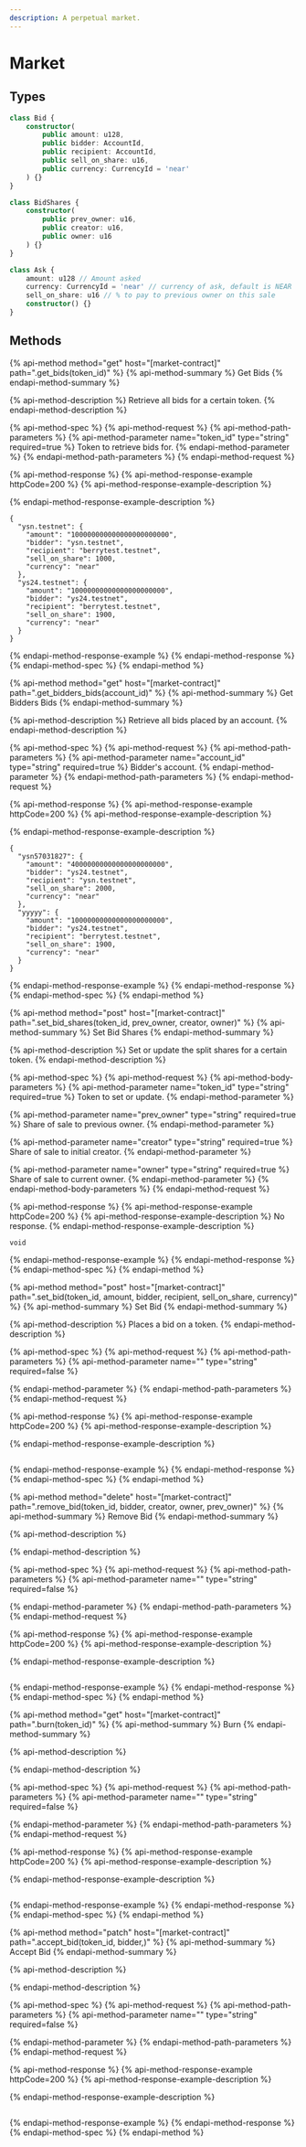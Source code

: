 ```yaml
---
description: A perpetual market.
---
```


# Market

## Types

```typescript
class Bid {
    constructor(
        public amount: u128,
        public bidder: AccountId,
        public recipient: AccountId,
        public sell_on_share: u16,
        public currency: CurrencyId = 'near'
    ) {}
}
```

```typescript
class BidShares {
    constructor(
        public prev_owner: u16,
        public creator: u16,
        public owner: u16
    ) {}
}
```

```typescript
class Ask {
    amount: u128 // Amount asked
    currency: CurrencyId = 'near' // currency of ask, default is NEAR
    sell_on_share: u16 // % to pay to previous owner on this sale
    constructor() {}
}
```

## Methods

{% api-method method="get" host="\[market-contract\]" path=".get\_bids\(token\_id\)" %}
{% api-method-summary %}
Get Bids
{% endapi-method-summary %}

{% api-method-description %}
Retrieve all bids for a certain token.
{% endapi-method-description %}

{% api-method-spec %}
{% api-method-request %}
{% api-method-path-parameters %}
{% api-method-parameter name="token\_id" type="string" required=true %}
Token to retrieve bids for.
{% endapi-method-parameter %}
{% endapi-method-path-parameters %}
{% endapi-method-request %}

{% api-method-response %}
{% api-method-response-example httpCode=200 %}
{% api-method-response-example-description %}

{% endapi-method-response-example-description %}

```
{
  "ysn.testnet": {
    "amount": "100000000000000000000000",
    "bidder": "ysn.testnet",
    "recipient": "berrytest.testnet",
    "sell_on_share": 1000,
    "currency": "near"
  },
  "ys24.testnet": {
    "amount": "10000000000000000000000",
    "bidder": "ys24.testnet",
    "recipient": "berrytest.testnet",
    "sell_on_share": 1900,
    "currency": "near"
  }
}
```
{% endapi-method-response-example %}
{% endapi-method-response %}
{% endapi-method-spec %}
{% endapi-method %}

{% api-method method="get" host="\[market-contract\]" path=".get\_bidders\_bids\(account\_id\)" %}
{% api-method-summary %}
Get Bidders Bids
{% endapi-method-summary %}

{% api-method-description %}
Retrieve all bids placed by an account.
{% endapi-method-description %}

{% api-method-spec %}
{% api-method-request %}
{% api-method-path-parameters %}
{% api-method-parameter name="account\_id" type="string" required=true %}
Bidder's account.
{% endapi-method-parameter %}
{% endapi-method-path-parameters %}
{% endapi-method-request %}

{% api-method-response %}
{% api-method-response-example httpCode=200 %}
{% api-method-response-example-description %}

{% endapi-method-response-example-description %}

```
{
  "ysn57031827": {
    "amount": "40000000000000000000000",
    "bidder": "ys24.testnet",
    "recipient": "ysn.testnet",
    "sell_on_share": 2000,
    "currency": "near"
  },
  "yyyyy": {
    "amount": "10000000000000000000000",
    "bidder": "ys24.testnet",
    "recipient": "berrytest.testnet",
    "sell_on_share": 1900,
    "currency": "near"
  }
}
```
{% endapi-method-response-example %}
{% endapi-method-response %}
{% endapi-method-spec %}
{% endapi-method %}

{% api-method method="post" host="\[market-contract\]" path=".set\_bid\_shares\(token\_id, prev\_owner, creator, owner\)" %}
{% api-method-summary %}
Set Bid Shares
{% endapi-method-summary %}

{% api-method-description %}
Set or update the split shares for a certain token.
{% endapi-method-description %}

{% api-method-spec %}
{% api-method-request %}
{% api-method-body-parameters %}
{% api-method-parameter name="token\_id" type="string" required=true %}
Token to set or update.
{% endapi-method-parameter %}

{% api-method-parameter name="prev\_owner" type="string" required=true %}
Share of sale to previous owner.
{% endapi-method-parameter %}

{% api-method-parameter name="creator" type="string" required=true %}
Share of sale to initial creator.
{% endapi-method-parameter %}

{% api-method-parameter name="owner" type="string" required=true %}
Share of sale to current owner.
{% endapi-method-parameter %}
{% endapi-method-body-parameters %}
{% endapi-method-request %}

{% api-method-response %}
{% api-method-response-example httpCode=200 %}
{% api-method-response-example-description %}
No response.
{% endapi-method-response-example-description %}

```
void
```
{% endapi-method-response-example %}
{% endapi-method-response %}
{% endapi-method-spec %}
{% endapi-method %}

{% api-method method="post" host="\[market-contract\]" path=".set\_bid\(token\_id, amount, bidder, recipient, sell\_on\_share, currency\)" %}
{% api-method-summary %}
Set Bid
{% endapi-method-summary %}

{% api-method-description %}
Places a bid on a token.
{% endapi-method-description %}

{% api-method-spec %}
{% api-method-request %}
{% api-method-path-parameters %}
{% api-method-parameter name="" type="string" required=false %}

{% endapi-method-parameter %}
{% endapi-method-path-parameters %}
{% endapi-method-request %}

{% api-method-response %}
{% api-method-response-example httpCode=200 %}
{% api-method-response-example-description %}

{% endapi-method-response-example-description %}

```

```
{% endapi-method-response-example %}
{% endapi-method-response %}
{% endapi-method-spec %}
{% endapi-method %}

{% api-method method="delete" host="\[market-contract\]" path=".remove\_bid\(token\_id, bidder, creator, owner, prev\_owner\)" %}
{% api-method-summary %}
Remove Bid
{% endapi-method-summary %}

{% api-method-description %}

{% endapi-method-description %}

{% api-method-spec %}
{% api-method-request %}
{% api-method-path-parameters %}
{% api-method-parameter name="" type="string" required=false %}

{% endapi-method-parameter %}
{% endapi-method-path-parameters %}
{% endapi-method-request %}

{% api-method-response %}
{% api-method-response-example httpCode=200 %}
{% api-method-response-example-description %}

{% endapi-method-response-example-description %}

```

```
{% endapi-method-response-example %}
{% endapi-method-response %}
{% endapi-method-spec %}
{% endapi-method %}

{% api-method method="get" host="\[market-contract\]" path=".burn\(token\_id\)" %}
{% api-method-summary %}
Burn
{% endapi-method-summary %}

{% api-method-description %}

{% endapi-method-description %}

{% api-method-spec %}
{% api-method-request %}
{% api-method-path-parameters %}
{% api-method-parameter name="" type="string" required=false %}

{% endapi-method-parameter %}
{% endapi-method-path-parameters %}
{% endapi-method-request %}

{% api-method-response %}
{% api-method-response-example httpCode=200 %}
{% api-method-response-example-description %}

{% endapi-method-response-example-description %}

```

```
{% endapi-method-response-example %}
{% endapi-method-response %}
{% endapi-method-spec %}
{% endapi-method %}

{% api-method method="patch" host="\[market-contract\]" path=".accept\_bid\(token\_id, bidder,\)" %}
{% api-method-summary %}
Accept Bid
{% endapi-method-summary %}

{% api-method-description %}

{% endapi-method-description %}

{% api-method-spec %}
{% api-method-request %}
{% api-method-path-parameters %}
{% api-method-parameter name="" type="string" required=false %}

{% endapi-method-parameter %}
{% endapi-method-path-parameters %}
{% endapi-method-request %}

{% api-method-response %}
{% api-method-response-example httpCode=200 %}
{% api-method-response-example-description %}

{% endapi-method-response-example-description %}

```

```
{% endapi-method-response-example %}
{% endapi-method-response %}
{% endapi-method-spec %}
{% endapi-method %}

